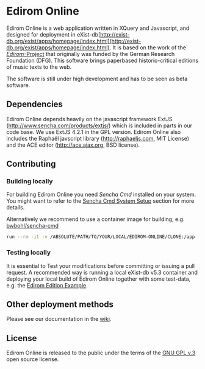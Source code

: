 # Edirom Online

Edirom Online is a web application written in XQuery and Javascript, and designed for deployment in eXist-db[http://exist-db.org/exist/apps/homepage/index.html](http://exist-db.org/exist/apps/homepage/index.html). It is based on the work of the [_Edirom_-Project](https://edirom.de/edirom-projekt/) that originally was funded by the German Research Foundation (DFG). This software brings paperbased historio-critical editions of music texts to the web.

The software is still under high development and has to be seen as beta software.

## Dependencies

Edirom Online depends heavily on the javascript framework ExtJS (<http://www.sencha.com/products/extjs/>) which is included in parts in our code base. We use ExtJS 4.2.1 in the GPL version. Edirom Online also includes the Raphaël javscript library (<http://raphaeljs.com>, MIT License) and the ACE editor (<http://ace.ajax.org>, BSD license).

## Contributing

### Building locally

For building Edirom Online you need *Sencha Cmd* installed on your system. You might want to refer to the [Sencha Cmd System Setup](https://docs.sencha.com/cmd/7.5.0/guides/intro_to_cmd.html#intro_to_cmd_-_system_setup) section for more details.

Alternatively we recommend to use a container image for building, e.g. [bwbohl/sencha-cmd](https://github.com/bwbohl/sencha-cmd/pkgs/container/sencha-cmd)

```bash
run --rm -it -v /ABSOLUTE/PATH/TO/YOUR/LOCAL/EDIROM-ONLINE/CLONE:/app --name ediBuild ghcr.io/bwbohl/sencha-cmd:latest
```

### Testing locally

It is essential to Test your modifications before committing or issuing a pull request. A recommended way is running a local eXist-db v5.3 container and deploying your local build of Edirom Online together with some test-data, e.g. the [Edirom Edition Example](https://github.com/Edirom/EditionExample).

## Other deployment methods

Please see our documentation in the [wiki](https://github.com/Edirom/Edirom-Online/wiki). 

## License

Edirom Online is released to the public under the terms of the [GNU GPL v.3](<http://www.gnu.org/copyleft/gpl.html>) open source license.

<!--
# EdiromOnline/app

This folder contains the javascript files for the application.

# EdiromOnline/resources

This folder contains static resources (typically an `"images"` folder as well).

# EdiromOnline/overrides

This folder contains override classes. All overrides in this folder will be 
automatically included in application builds if the target class of the override
is loaded.

# EdiromOnline/sass/etc

This folder contains misc. support code for sass builds (global functions, 
mixins, etc.)

# EdiromOnline/sass/src

This folder contains sass files defining css rules corresponding to classes
included in the application's javascript code build.  By default, files in this 
folder are mapped to the application's root namespace, 'EdiromOnline'. The
namespace to which files in this directory are matched is controlled by the
app.sass.namespace property in EdiromOnline/.sencha/app/sencha.cfg. 

# EdiromOnline/sass/var

This folder contains sass files defining sass variables corresponding to classes
included in the application's javascript code build.  By default, files in this 
folder are mapped to the application's root namespace, 'EdiromOnline'. The
namespace to which files in this directory are matched is controlled by the
app.sass.namespace property in EdiromOnline/.sencha/app/sencha.cfg. 
-->
